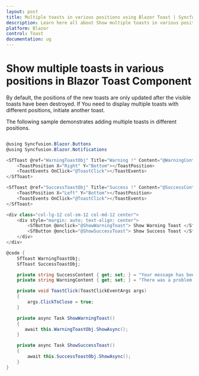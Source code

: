 ```yaml
---
layout: post
title: Multiple toasts in various positions using Blazor Toast | Syncfusion
description: Learn here all about Show multiple toasts in various positions in Syncfusion Blazor Toast component and more.
platform: Blazor
control: Toast
documentation: ug
---
```


# Show multiple toasts in various positions in Blazor Toast Component

By default, the positions of the new toasts are only updated after the visible toasts have been destroyed. If You need to display multiple toasts with different positions, initiate another toast.

The following sample demonstrates adding multiple toasts in different positions.

```csharp

@using Syncfusion.Blazor.Buttons
@using Syncfusion.Blazor.Notifications

<SfToast @ref="WarningToastObj" Title="Warning !" Content="@WarningContent">
    <ToastPosition X="Right" Y="Bottom"></ToastPosition>
    <ToastEvents OnClick="@ToastClick"></ToastEvents>
</SfToast>

<SfToast @ref="SuccessToastObj" Title="Success !" Content="@SuccessContent">
    <ToastPosition X="Left" Y="Bottom"></ToastPosition>
    <ToastEvents OnClick="@ToastClick"></ToastEvents>
</SfToast>

<div class="col-lg-12 col-sm-12 col-md-12 center">
    <div style="margin: auto; text-align: center">
        <SfButton @onclick="@ShowWarningToast"> Show Warning Toast </SfButton>
        <SfButton @onclick="@ShowSuccessToast"> Show Success Toast </SfButton>
    </div>
</div>

@code {
    SfToast WarningToastObj;
    SfToast SuccessToastObj;

    private string SuccessContent { get; set; } = "Your message has been sent successfully.";
    private string WarningContent { get; set; } = "There was a problem with your network connection.";

    private void ToastClick(ToastClickEventArgs args)
    {
        args.ClickToClose = true;
    }

    private async Task ShowWarningToast()
    {
       await this.WarningToastObj.ShowAsync();
    }

    private async Task ShowSuccessToast()
    {
        await this.SuccessToastObj.ShowAsync();
    }
}

```